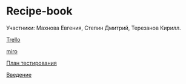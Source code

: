# Recipe-book
Участники: Махнова Евгения,
           Степин Дмитрий,
           Терезанов Кирилл.
           
[Trello](https://trello.com/b/sdIx8Wc5/recipe-book)

[miro](https://miro.com/app/board/o9J_kxmExNQ=/)

[План тестирования](https://docs.google.com/spreadsheets/d/1y3UEcfGLu6rZXd-xpsN-ShCddkv71tWB_M8Fygr6XrY/edit?usp=sharing)

[Введение](https://docviewer.yandex.ru/view/107002009/?*=7VCWZ4sMLumWBxG6QsqvKrxys6F7InVybCI6InlhLWRpc2stcHVibGljOi8vWEI3YlNYYWRlbGRLSEpwdUpQSDFxZWUycitEYWJwc2R1S1dUWjlVSHQrQ1ZlcDcxakIxNjVRTitMbTNIOGNVenEvSjZicG1SeU9Kb25UM1ZvWG5EYWc9PSIsInRpdGxlIjoi0JLQstC10LTQtdC90LjQtS5kb2N4IiwidWlkIjoiMTA3MDAyMDA5IiwieXUiOiI0ODUyMTEyMTExNTQyMDI0MDcxIiwibm9pZnJhbWUiOmZhbHNlLCJ0cyI6MTU1NjIxNzQxNDE1Nn0%3D)


